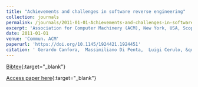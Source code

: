 ```yaml
---
title: "Achievements and challenges in software reverse engineering"
collection: journals
permalink: /journals/2011-01-01-Achievements-and-challenges-in-software-reverse-engineering
excerpt: 'Association for Computer Machinery (ACM), New York, USA, Scopus ID: 2-s2.0-79953667658, Cited by: 74'
date: 2011-01-01
venue: 'Commun. ACM'
paperurl: 'https://doi.org/10.1145/1924421.1924451'
citation: ' Gerardo Canfora,  Massimiliano Di Penta,  Luigi Cerulo, &quot;Achievements and challenges in software reverse engineering.&quot; Commun. ACM, 2011.'
---
```

[Bibtex](https://dblp.org/rec/bib/journals/cacm/CanforaPC11){:target="_blank"}

[Access paper here](https://doi.org/10.1145/1924421.1924451){:target="_blank"}
